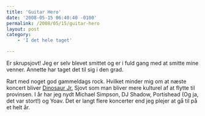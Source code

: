 ```yaml
---
title: 'Guitar Hero'
date: '2008-05-15 06:40:40 -0100'
permalink: /2008/05/15/guitar-hero
layout: post
category:
    - 'I det hele taget'

---
```

Er skrupsjovt! Jeg er selv blevet smittet og er i fuld gang med at smitte mine venner. Annette har taget det til sig i den grad.

Rart med noget god gammeldags rock. Hvilket minder mig om at næste koncert bliver [Dinosaur Jr.](http://vega.dk/Kalender/Kalender/2008/6/dinosaur_jr.aspx) Sjovt som man bliver mere kulturel af at flytte til provinsen. I år har jeg nydt Michael Simpson, DJ Shadow, Portishead (Og ja, det var stort!) og Yoav. Det er langt flere koncerter end jeg plejer at gå til på et helt år.
